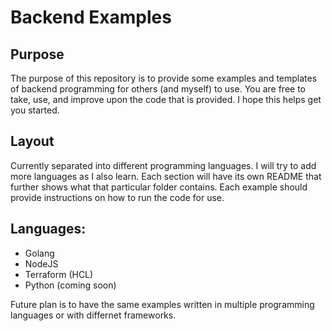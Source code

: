 # Backend Examples

## Purpose
The purpose of this repository is to provide some examples and templates of backend programming for others (and myself) to use. 
You are free to take, use, and improve upon the code that is provided. I hope this helps get you started.

## Layout
Currently separated into different programming languages. I will try to add more languages as I also learn. Each section will have its own README that further shows what that particular folder contains. Each example should provide instructions on how to run the code for use.

## Languages:
- Golang
- NodeJS
- Terraform (HCL)
- Python (coming soon)

Future plan is to have the same examples written in multiple programming languages or with differnet frameworks. 